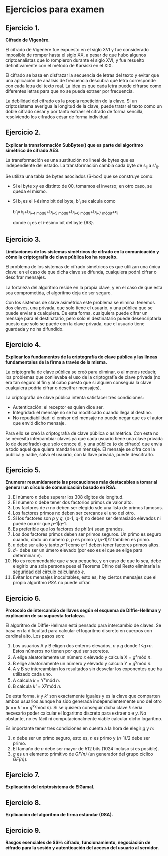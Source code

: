 # Ejercicios para examen

## Ejercicio 1.
**Cifrado de Vigenère.**

El cifrado de Vigenère fue expuesto en el siglo XVI y fue considerado imposible de
romper hasta el siglo XX, a pesar de que hubo algunos criptoanalistas que lo rompieron
durante el siglo XVI, y fue resuelto definitivamente con el
método de Karsiski en el XIX.

El cifrado se basa en disfrazar la secuencia de letras del texto y evitar que una
aplicación de análisis de frecuencia descubra qué letra corresponde con cada letra
del texto real. La idea es que cada letra puede cifrarse como diferentes letras para
que no se pueda extraer por frecuencia.

La debilidad del cifrado es la propia repetición de la clave. Si un criptosistema
averigua la longitud de la clave, puede tratar el texto como un doble cifrado césar
y por tanto extraer el cifrado de forma sencilla, resolviendo los cifrados
césar de forma individual.

## Ejercicio 2.
**Explicar la transformación SubBytes() que es parte del algoritmo simétrico de
cifrado AES**.

La transformación es una sustitución no lineal de bytes que es independiente del
estado. La transformación cambia cada byte de s<sub>ij</sub> a s'<sub>ij</sub>.

Se utiliza una tabla de bytes asociados (S-box) que se construye como:
* Si el byte xy es distinto de 00, tomamos el inverso; en otro caso, se queda el mismo.
* Si b<sub>i</sub> es el i-ésimo bit del byte, b'<sub>i</sub> se calcula como

  b'<sub>i</sub>=b<sub>i</sub>+b<sub>i+4 mód8</sub>+b<sub>i+5 mód8</sub>+b<sub>i+6 mód8</sub>+b<sub>i+7 mód8</sub>+c<sub>i</sub>

  donde c<sub>i</sub> es el i-ésimo bit del byte {63}.

## Ejercicio 3.
**Limitaciones de los sistemas simétricos de cifrado en la comunicación y cómo la
criptografía de clave pública los ha resuelto.**

El problema de los sistemas de cifrado simétricos es que utilizan una única clave:
en el caso de que dicha clave se difunda, cualquiera podrá cifrar o descifrar mensajes.

La fortaleza del algoritmo reside en la propia clave, y en el caso de que esta sea
comprometida, el algoritmo deja de ser seguro.

Con los sistemas de clave asimétrica este problema se elimina: tenemos dos claves,
una privada, que solo tiene el usuario, y una pública que se puede enviar a cualquiera.
De esta forma, cualquiera puede cifrar un mensaje para el
destinatario, pero solo el
destinatario puede desencriptarla puesto que solo se puede con la clave privada, que
el usuario tiene guardada y no ha difundido.

## Ejercicio 4.
**Explicar los fundamentos de la criptografía de clave pública y las líneas fundamentales
de la firma a través de la misma.**

La criptografía de clave pública se creó para eliminar, o al menos reducir, los problemas
que conllevaba el uso de la criptografía de clave privada (no era tan seguro al fin y al cabo
puesto que si alguien conseguía la clave cualquiera podría cifrar o descifrar mensajes).

La criptografía de clave pública intenta satisfacer tres condiciones:
* Autenticación: el receptor es quien dice ser.
* Integridad: el mensaje no se ha modificado cuando llega al destino.
* No repudiabilidad: el emisor del mensaje no puede negar que es el autor que envió dicho mensaje.

Para ello se creó la criptografía de clave pública o asimétrica. Con esta no
se necesita intercambiar claves ya que cada usuario tiene una clave privada
(o de descifrado) que solo conoce él, y una pública (o de cifrado) que envia a
todo aquel que quiera mandarle un mensaje. El mensaje se cifra con la ṕublica y
nadie, salvo el usuario, con la llave privada, puede descifrarlo.

## Ejercicio 5.
**Enumerar resumidamente las precauciones más destacables a tomar al generar un
círculo de comunicación basado en RSA.**

1. El número *n* debe superar los 308 dígitos de longitud.
2. El número *n* debe tener dos factorios primos de valor alto.
3. Los factores de *n* no deben ser elegido sde una lista de primos famosos.
4. Los factores primos no deben ser cercanos el uno del otro.
5. Si los factores son *p* y *q*, (*p*-1, *q*-1) no deben ser demasiado elevados ni puede ocurrir que *p*-1|*q*-1.
6. Es preferible que los factores de phi(*n*) sean grandes.
7. Los dos factores primos deben ser primos seguros. Un primo es seguro cuando, dado un número *p*, *p* es primo y (*p*-1)/2 también es primo.
8. *n* debe ser alto y tanto *p*-1 como *q*-1 deben tener factores primos altos.
9. *d*= debe ser un úmero elevado (por eso es el que se elige para determinar *e*).
10. No es recomendable que *e* sea pequeño, y en caso de que lo sea, debe elegirlo una sola persona pues el Teorema Chino del Resto eliminaría la seguridad del círculo calculando *e*.
11. Evitar los mensajes inocultables, esto es, hay ciertos mensajes que el propio algoritmo *RSA* no puede cifrar.

## Ejercicio 6.
**Protocolo de intercambio de llaves según el esquema de Diffie-Hellman y explicación
de su supuesta fortaleza.**

El algoritmo de Diffie-Hellman está pensado para intercambio de claves.
Se basa en la dificultad para calcular el logaritmo discreto en cuerpos con
cardinal alto. Los pasos son:

1. Los usuarios A y B eligen dos enteros elevados, *n* y *g* donde 1<*g*<*n*. Estos números no tienen por qué ser secretos.
2. A elige aleatoriamente un número *x* elevado y calcula X = *g*<sup>x</sup>mód *n*.
3. B elige aleatoriamente un número *y* elevado y calcula
Y = *g*<sup>y</sup>mód *n*.
4. A y B se intercambian los resultados sin desvelar los exponentes que ha utilizado cada uno.
5. A calcula *k* = Y<sup>x</sup>mód *n*.
6. B calcula *k'* = X<sup>y</sup>mód *n*.

De esta forma, *k* y *k'* son exactamente iguales y es la clave que comparten ambos usuarios
aunque ha sido generada independientemente uno del otro (*k* == *k'* == *g*<sup>xy</sup>mód *n*).
Si se quisiera conseguir dicha clave *k* sería necesario poder calcular el logaritmo
discreto para extraer *x* e *y*. No obstante, no es fácil ni computacionalmente
viable calcular dicho logaritmo.

Es importante tener tres condiciones en cuenta a la hora de elegir *g* y *n*:

1. *n* debe ser un primo seguro, esto es, *n* es primo y (*n*-1)/2 debe ser primo.
2. El tamaño de *n* debe ser mayor de 512 bits (1024 incluso si es posible).
3. *g* es un elemento primitivo de *GF(n)* (un generador del grupo cíclico *GF(n)*).

## Ejercicio 7.
**Explicación del criptosistema de ElGamal.**

## Ejercicio 8.
**Explicación del algoritmo de firma estándar (DSA).**

## Ejercicio 9.
**Rasgos esenciales de SSH: cifrado, funcionamiento, negociación de
cifrado para la sesión y autenticación del acceso del usuario al servidor.**
